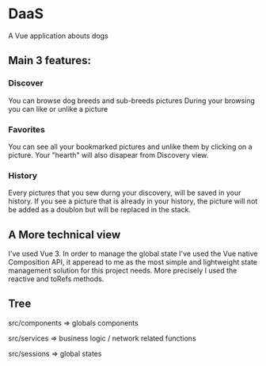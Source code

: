 # DaaS
A Vue application abouts dogs

## Main 3 features:

### Discover
You can browse dog breeds and sub-breeds pictures
During your browsing you can like or unlike a picture

### Favorites
You can see all your bookmarked pictures and unlike them by clicking on a picture.
Your "hearth" will also disapear from Discovery view.

### History
Every pictures that you sew durng your discovery, will be saved in your history.
If you see a picture that is already in your history, the picture will not be added as a doublon but will be replaced in the stack.

## A More technical view
I've used Vue 3.
In order to manage the global state I've used the Vue native Composition API, it apperead to me as the most simple and lightweight state management solution for this project needs.
More precisely I used the reactive and toRefs methods.

## Tree
src/components => globals components

src/services => business logic / network related functions

src/sessions => global states
